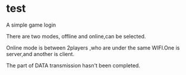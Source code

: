 # test
A simple game login

There are two modes, offline and online,can be selected.

Online mode is between 2players ,who are under the same WIFI.One is server,and another is client.

The part of DATA transmission hasn't been completed.
